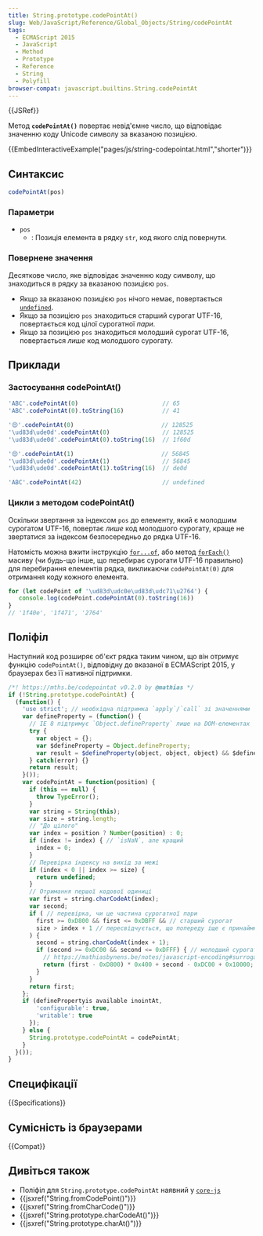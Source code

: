 ```yaml
---
title: String.prototype.codePointAt()
slug: Web/JavaScript/Reference/Global_Objects/String/codePointAt
tags:
  - ECMAScript 2015
  - JavaScript
  - Method
  - Prototype
  - Reference
  - String
  - Polyfill
browser-compat: javascript.builtins.String.codePointAt
---
```

{{JSRef}}

Метод **`codePointAt()`** повертає невід'ємне число, що відповідає значенню коду Unicode символу за вказаною позицією.

{{EmbedInteractiveExample("pages/js/string-codepointat.html","shorter")}}

## Синтаксис

```js
codePointAt(pos)
```

### Параметри

- `pos`
  - : Позиція елемента в рядку `str`, код якого слід повернути.

### Повернене значення

Десяткове число, яке відповідає значенню коду символу, що знаходиться в рядку за вказаною позицією `pos`.

- Якщо за вказаною позицією `pos` нічого немає, повертається [`undefined`](/uk/docs/Web/JavaScript/Reference/Global_Objects/undefined).
- Якщо за позицією `pos` знаходиться старший сурогат UTF-16, повертається код цілої сурогатної _пари_.
- Якщо за позицією `pos` знаходиться молодший сурогат UTF-16, повертається _лише_ код молодшого сурогату.

## Приклади

### Застосування codePointAt()

```js
'ABC'.codePointAt(0)                        // 65
'ABC'.codePointAt(0).toString(16)           // 41

'😍'.codePointAt(0)                         // 128525
'\ud83d\ude0d'.codePointAt(0)               // 128525
'\ud83d\ude0d'.codePointAt(0).toString(16)  // 1f60d

'😍'.codePointAt(1)                         // 56845
'\ud83d\ude0d'.codePointAt(1)               // 56845
'\ud83d\ude0d'.codePointAt(1).toString(16)  // de0d

'ABC'.codePointAt(42)                       // undefined
```

### Цикли з методом codePointAt()

Оскільки звертання за індексом `pos` до елементу, який є молодшим сурогатом UTF-16, повертає _лише_ код молодшого сурогату, краще не звертатися за індексом безпосередньо до рядка UTF-16.

Натомість можна вжити інструкцію [`for...of`](/uk/docs/Web/JavaScript/Guide/Loops_and_iteration#for...of_statement), або метод [`forEach()`](/uk/docs/Web/JavaScript/Reference/Global_Objects/Array/forEach) масиву (чи будь-що інше, що перебирає сурогати UTF-16 правильно) для перебирання елементів рядка, викликаючи `codePointAt(0)` для отримання коду кожного елемента.

```js
for (let codePoint of '\ud83d\udc0e\ud83d\udc71\u2764') {
   console.log(codePoint.codePointAt(0).toString(16))
}
// '1f40e', '1f471', '2764'
```

## Поліфіл

Наступний код розширяє об'єкт рядка таким чином, що він отримує функцію `codePointAt()`, відповідну до вказаної в ECMAScript 2015, у браузерах без її нативної підтримки.

```js
/*! https://mths.be/codepointat v0.2.0 by @mathias */
if (!String.prototype.codePointAt) {
  (function() {
    'use strict'; // необхідна підтримка `apply`/`call` зі значеннями `undefined`/`null`
    var defineProperty = (function() {
      // IE 8 підтримує `Object.defineProperty` лише на DOM-елементах
      try {
        var object = {};
        var $defineProperty = Object.defineProperty;
        var result = $defineProperty(object, object, object) && $defineProperty;
      } catch(error) {}
      return result;
    }());
    var codePointAt = function(position) {
      if (this == null) {
        throw TypeError();
      }
      var string = String(this);
      var size = string.length;
      // "До цілого"
      var index = position ? Number(position) : 0;
      if (index != index) { // `isNaN`, але кращий
        index = 0;
      }
      // Перевірка індексу на вихід за межі
      if (index < 0 || index >= size) {
        return undefined;
      }
      // Отримання першої кодової одиниці
      var first = string.charCodeAt(index);
      var second;
      if ( // перевірка, чи це частина сурогатної пари
        first >= 0xD800 && first <= 0xDBFF && // старший сурогат
        size > index + 1 // пересвідчується, що попереду іще є принаймні одна кодова одиниця
      ) {
        second = string.charCodeAt(index + 1);
        if (second >= 0xDC00 && second <= 0xDFFF) { // молодший сурогат
          // https://mathiasbynens.be/notes/javascript-encoding#surrogate-formulae
          return (first - 0xD800) * 0x400 + second - 0xDC00 + 0x10000;
        }
      }
      return first;
    };
    if (definePropertyis available inointAt,
        'configurable': true,
        'writable': true
      });
    } else {
      String.prototype.codePointAt = codePointAt;
    }
  }());
}
```

## Специфікації

{{Specifications}}

## Сумісність із браузерами

{{Compat}}

## Дивіться також

- Поліфіл для `String.prototype.codePointAt` наявний у [`core-js`](https://github.com/zloirock/core-js#ecmascript-string-and-regexp)
- {{jsxref("String.fromCodePoint()")}}
- {{jsxref("String.fromCharCode()")}}
- {{jsxref("String.prototype.charCodeAt()")}}
- {{jsxref("String.prototype.charAt()")}}
